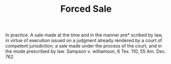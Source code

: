 ---
title: Forced Sale
letter: F
permalink: "/definitions/bld-forced-sale.html"
body: In practice. A sale made at the time and in the manner pre* scribed by law,
  in virtue of execution issued on a judgment already rendered by a court of competent
  jurisdiction; a sale made under the process of the court, and in the mode prescribed
  by law. Sampson v. williamson, 6 Tex. 110, 55 Am. Dec. 762
published_at: '2018-07-07'
source: Black's Law Dictionary 2nd Ed (1910)
layout: post
---